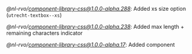 *@nl-rvo/component-library-css@1.0.0-alpha.288*:
Added xs size option (`utrecht-textbox--xs`)

*@nl-rvo/component-library-css@1.0.0-alpha.238*:
Added max length + remaining characters indicator

*@nl-rvo/component-library-css@1.0.0-alpha.17*:
Added component
